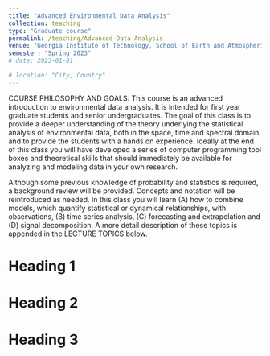 ```yaml
---
title: "Advanced Environmental Data Analysis"
collection: teaching
type: "Graduate course"
permalink: /teaching/Advanced-Data-Analysis
venue: "Georgia Institute of Technology, School of Earth and Atmospheric Sciences"
semester: "Spring 2023"
# date: 2023-01-01

# location: "City, Country"
---
```


COURSE PHILOSOPHY AND GOALS: This course is an advanced introduction to environmental data analysis. It is intended for first year graduate students and senior undergraduates. The goal of this class is to provide a deeper understanding of the theory underlying the statistical analysis of environmental data, both in the space, time and spectral domain, and to provide the students with a hands on experience. Ideally at the end of this class you will have developed a series of computer programming tool boxes and theoretical skills that should immediately be available for analyzing and modeling data in your own research. 

Although some previous knowledge of probability and statistics is required, a background review will be provided. Concepts and notation will be reintroduced as needed. In this class you will learn (A) how to combine models, which quantify statistical or dynamical relationships, with observations, (B) time series analysis, (C) forecasting and extrapolation and (D) signal decomposition. A more detail description of these topics is appended in the LECTURE TOPICS below.



Heading 1
======

Heading 2
======

Heading 3
======